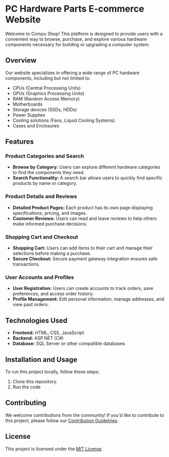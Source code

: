# PC Hardware Parts E-commerce Website

Welcome to Compu Shop! This platform is designed to provide users with a convenient way to browse, purchase, and explore various hardware components necessary for building or upgrading a computer system.

## Overview

Our website specializes in offering a wide range of PC hardware components, including but not limited to:

- CPUs (Central Processing Units)
- GPUs (Graphics Processing Units)
- RAM (Random Access Memory)
- Motherboards
- Storage devices (SSDs, HDDs)
- Power Supplies
- Cooling solutions (Fans, Liquid Cooling Systems)
- Cases and Enclosures

## Features

### Product Categories and Search
- **Browse by Category:** Users can explore different hardware categories to find the components they need.
- **Search Functionality:** A search bar allows users to quickly find specific products by name or category.

### Product Details and Reviews
- **Detailed Product Pages:** Each product has its own page displaying specifications, pricing, and images.
- **Customer Reviews:** Users can read and leave reviews to help others make informed purchase decisions.

### Shopping Cart and Checkout
- **Shopping Cart:** Users can add items to their cart and manage their selections before making a purchase.
- **Secure Checkout:** Secure payment gateway integration ensures safe transactions.

### User Accounts and Profiles
- **User Registration:** Users can create accounts to track orders, save preferences, and access order history.
- **Profile Management:** Edit personal information, manage addresses, and view past orders.

## Technologies Used

- **Frontend:** HTML, CSS, JavaScript
- **Backend:** ASP.NET (C#)
- **Database:** SQL Server or other compatible databases

## Installation and Usage

To run this project locally, follow these steps:

1. Clone this repository.
2. Run the code

## Contributing

We welcome contributions from the community! If you'd like to contribute to this project, please follow our [Contribution Guidelines](CONTRIBUTING.md).

## License

This project is licensed under the [MIT License](LICENSE).

